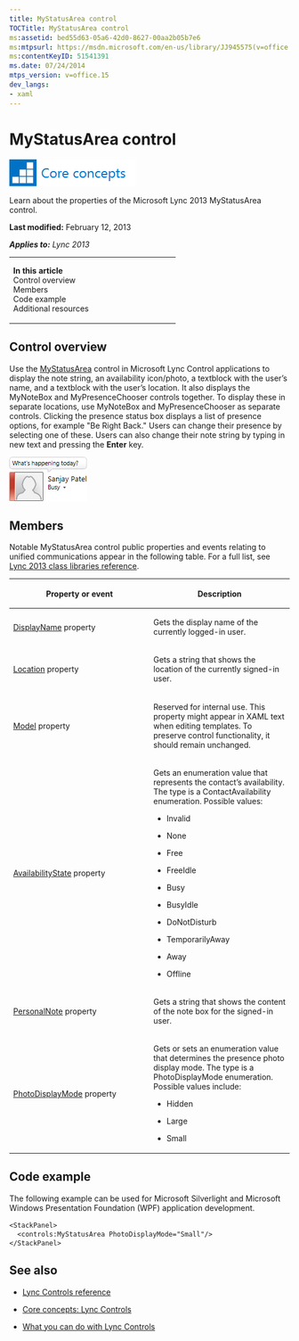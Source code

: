 ```yaml
---
title: MyStatusArea control
TOCTitle: MyStatusArea control
ms:assetid: bed55d63-05a6-42d0-8627-00aa2b05b7e6
ms:mtpsurl: https://msdn.microsoft.com/en-us/library/JJ945575(v=office.15)
ms:contentKeyID: 51541391
ms.date: 07/24/2014
mtps_version: v=office.15
dev_langs:
- xaml
---
```


# MyStatusArea control

![Core concepts](images/JJ933133.mod_icon_CoreConcepts_long(Office.15).png "Core concepts")

Learn about the properties of the Microsoft Lync 2013 MyStatusArea control.

**Last modified:** February 12, 2013

***Applies to:** Lync 2013*

<table>
<colgroup>
<col style="width: 50%" />
<col style="width: 50%" />
</colgroup>
<tbody>
<tr class="odd">
<td><p><strong>In this article</strong><br />
Control overview<br />
Members<br />
Code example<br />
Additional resources</p></td>
<td></td>
</tr>
</tbody>
</table>

## Control overview

Use the [MyStatusArea](https://msdn.microsoft.com/en-us/library/hh363503\(v=office.15\)) control in Microsoft Lync Control applications to display the note string, an availability icon/photo, a textblock with the user’s name, and a textblock with the user’s location. It also displays the MyNoteBox and MyPresenceChooser controls together. To display these in separate locations, use MyNoteBox and MyPresenceChooser as separate controls. Clicking the presence status box displays a list of presence options, for example "Be Right Back." Users can change their presence by selecting one of these. Users can also change their note string by typing in new text and pressing the **Enter** key.

![MyStatusArea Control](images/JJ945575.MyStatusAreaControl(Office.15).png "MyStatusArea Control")

## Members

Notable MyStatusArea control public properties and events relating to unified communications appear in the following table. For a full list, see [Lync 2013 class libraries reference](https://msdn.microsoft.com/en-us/library/jj933088\(v=office.15\)).

<table>
<colgroup>
<col style="width: 50%" />
<col style="width: 50%" />
</colgroup>
<thead>
<tr class="header">
<th><p>Property or event</p></th>
<th><p>Description</p></th>
</tr>
</thead>
<tbody>
<tr class="odd">
<td><p><a href="https://msdn.microsoft.com/en-us/library/hh363484(v=office.15)">DisplayName</a> property</p></td>
<td><p>Gets the display name of the currently logged-in user.</p></td>
</tr>
<tr class="even">
<td><p><a href="https://msdn.microsoft.com/en-us/library/hh378959(v=office.15)">Location</a> property</p></td>
<td><p>Gets a string that shows the location of the currently signed-in user.</p></td>
</tr>
<tr class="odd">
<td><p><a href="https://msdn.microsoft.com/en-us/library/hh363904(v=office.15)">Model</a> property</p></td>
<td><p>Reserved for internal use. This property might appear in XAML text when editing templates. To preserve control functionality, it should remain unchanged.</p></td>
</tr>
<tr class="even">
<td><p><a href="https://msdn.microsoft.com/en-us/library/hh363918(v=office.15)">AvailabilityState</a> property</p></td>
<td><p>Gets an enumeration value that represents the contact’s availability. The type is a ContactAvailability enumeration. Possible values:</p>
<ul>
<li><p>Invalid</p></li>
<li><p>None</p></li>
<li><p>Free</p></li>
<li><p>FreeIdle</p></li>
<li><p>Busy</p></li>
<li><p>BusyIdle</p></li>
<li><p>DoNotDisturb</p></li>
<li><p>TemporarilyAway</p></li>
<li><p>Away</p></li>
<li><p>Offline</p></li>
</ul></td>
</tr>
<tr class="odd">
<td><p><a href="https://msdn.microsoft.com/en-us/library/hh345761(v=office.15)">PersonalNote</a> property</p></td>
<td><p>Gets a string that shows the content of the note box for the signed-in user.</p></td>
</tr>
<tr class="even">
<td><p><a href="https://msdn.microsoft.com/en-us/library/hh345959(v=office.15)">PhotoDisplayMode</a> property</p></td>
<td><p>Gets or sets an enumeration value that determines the presence photo display mode. The type is a PhotoDisplayMode enumeration. Possible values include:</p>
<ul>
<li><p>Hidden</p></li>
<li><p>Large</p></li>
<li><p>Small</p></li>
</ul></td>
</tr>
</tbody>
</table>

## Code example

The following example can be used for Microsoft Silverlight and Microsoft Windows Presentation Foundation (WPF) application development.

``` xaml
<StackPanel>
  <controls:MyStatusArea PhotoDisplayMode="Small"/>
</StackPanel>
```

## See also

  - [Lync Controls reference](lync-controls-reference.md)

  - [Core concepts: Lync Controls](core-concepts-lync-controls.md)

  - [What you can do with Lync Controls](what-you-can-do-with-lync-controls.md)

